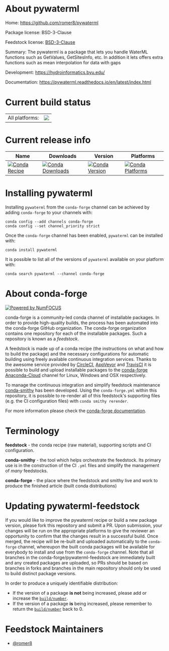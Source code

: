 About pywaterml
===============

Home: https://github.com/romer8/pywaterml

Package license: BSD-3-Clause

Feedstock license: [BSD-3-Clause](https://github.com/conda-forge/pywaterml-feedstock/blob/master/LICENSE.txt)

Summary: The pywaterml is a package that lets you handle WaterML functions such as GetValues, GetSitesInfo, etc. In addition it lets offers extra functions such as mean interpolation for data with gaps

Development: https://hydroinformatics.byu.edu/

Documentation: https://pywaterml.readthedocs.io/en/latest/index.html

Current build status
====================


<table><tr><td>All platforms:</td>
    <td>
      <a href="https://dev.azure.com/conda-forge/feedstock-builds/_build/latest?definitionId=12220&branchName=master">
        <img src="https://dev.azure.com/conda-forge/feedstock-builds/_apis/build/status/pywaterml-feedstock?branchName=master">
      </a>
    </td>
  </tr>
</table>

Current release info
====================

| Name | Downloads | Version | Platforms |
| --- | --- | --- | --- |
| [![Conda Recipe](https://img.shields.io/badge/recipe-pywaterml-green.svg)](https://anaconda.org/conda-forge/pywaterml) | [![Conda Downloads](https://img.shields.io/conda/dn/conda-forge/pywaterml.svg)](https://anaconda.org/conda-forge/pywaterml) | [![Conda Version](https://img.shields.io/conda/vn/conda-forge/pywaterml.svg)](https://anaconda.org/conda-forge/pywaterml) | [![Conda Platforms](https://img.shields.io/conda/pn/conda-forge/pywaterml.svg)](https://anaconda.org/conda-forge/pywaterml) |

Installing pywaterml
====================

Installing `pywaterml` from the `conda-forge` channel can be achieved by adding `conda-forge` to your channels with:

```
conda config --add channels conda-forge
conda config --set channel_priority strict
```

Once the `conda-forge` channel has been enabled, `pywaterml` can be installed with:

```
conda install pywaterml
```

It is possible to list all of the versions of `pywaterml` available on your platform with:

```
conda search pywaterml --channel conda-forge
```


About conda-forge
=================

[![Powered by NumFOCUS](https://img.shields.io/badge/powered%20by-NumFOCUS-orange.svg?style=flat&colorA=E1523D&colorB=007D8A)](http://numfocus.org)

conda-forge is a community-led conda channel of installable packages.
In order to provide high-quality builds, the process has been automated into the
conda-forge GitHub organization. The conda-forge organization contains one repository
for each of the installable packages. Such a repository is known as a *feedstock*.

A feedstock is made up of a conda recipe (the instructions on what and how to build
the package) and the necessary configurations for automatic building using freely
available continuous integration services. Thanks to the awesome service provided by
[CircleCI](https://circleci.com/), [AppVeyor](https://www.appveyor.com/)
and [TravisCI](https://travis-ci.com/) it is possible to build and upload installable
packages to the [conda-forge](https://anaconda.org/conda-forge)
[Anaconda-Cloud](https://anaconda.org/) channel for Linux, Windows and OSX respectively.

To manage the continuous integration and simplify feedstock maintenance
[conda-smithy](https://github.com/conda-forge/conda-smithy) has been developed.
Using the ``conda-forge.yml`` within this repository, it is possible to re-render all of
this feedstock's supporting files (e.g. the CI configuration files) with ``conda smithy rerender``.

For more information please check the [conda-forge documentation](https://conda-forge.org/docs/).

Terminology
===========

**feedstock** - the conda recipe (raw material), supporting scripts and CI configuration.

**conda-smithy** - the tool which helps orchestrate the feedstock.
                   Its primary use is in the construction of the CI ``.yml`` files
                   and simplify the management of *many* feedstocks.

**conda-forge** - the place where the feedstock and smithy live and work to
                  produce the finished article (built conda distributions)


Updating pywaterml-feedstock
============================

If you would like to improve the pywaterml recipe or build a new
package version, please fork this repository and submit a PR. Upon submission,
your changes will be run on the appropriate platforms to give the reviewer an
opportunity to confirm that the changes result in a successful build. Once
merged, the recipe will be re-built and uploaded automatically to the
`conda-forge` channel, whereupon the built conda packages will be available for
everybody to install and use from the `conda-forge` channel.
Note that all branches in the conda-forge/pywaterml-feedstock are
immediately built and any created packages are uploaded, so PRs should be based
on branches in forks and branches in the main repository should only be used to
build distinct package versions.

In order to produce a uniquely identifiable distribution:
 * If the version of a package **is not** being increased, please add or increase
   the [``build/number``](https://docs.conda.io/projects/conda-build/en/latest/resources/define-metadata.html#build-number-and-string).
 * If the version of a package **is** being increased, please remember to return
   the [``build/number``](https://docs.conda.io/projects/conda-build/en/latest/resources/define-metadata.html#build-number-and-string)
   back to 0.

Feedstock Maintainers
=====================

* [@romer8](https://github.com/romer8/)

